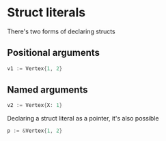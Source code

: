 # Struct literals

There's two forms of declaring structs

## Positional arguments
```go
v1 := Vertex{1, 2}
```

## Named arguments
```go
v2 := Vertex{X: 1}
```

Declaring a struct literal as a pointer, it's also possible
```go
p := &Vertex{1, 2}
```
